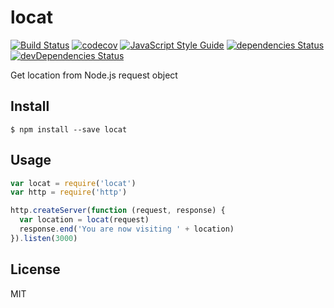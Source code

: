 # locat

[![Build Status](https://travis-ci.org/Gerhut/locat.svg?branch=master)](https://travis-ci.org/Gerhut/locat)
[![codecov](https://codecov.io/gh/Gerhut/locat/branch/master/graph/badge.svg)](https://codecov.io/gh/Gerhut/locat)
[![JavaScript Style Guide](https://img.shields.io/badge/code%20style-standard-brightgreen.svg)](http://standardjs.com/)
[![dependencies Status](https://david-dm.org/Gerhut/locat/status.svg)](https://david-dm.org/Gerhut/locat)
[![devDependencies Status](https://david-dm.org/Gerhut/locat/dev-status.svg)](https://david-dm.org/Gerhut/locat?type=dev)

Get location from Node.js request object

## Install

    $ npm install --save locat

## Usage

```javascript
var locat = require('locat')
var http = require('http')

http.createServer(function (request, response) {
  var location = locat(request)
  response.end('You are now visiting ' + location)
}).listen(3000)
```

## License

MIT
